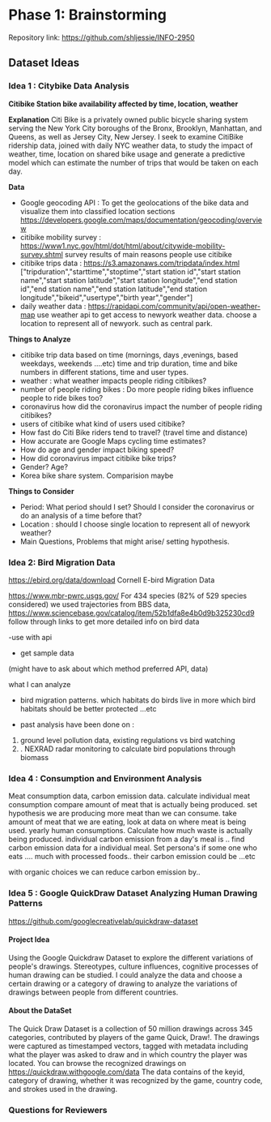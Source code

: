 # Phase 1: Brainstorming

Repository link: <https://github.com/shljessie/INFO-2950>

## Dataset Ideas

### Idea 1 : Citybike Data Analysis

 **Citibike Station bike availability affected by time, location, weather**

**Explanation**
Citi Bike is a privately owned public bicycle sharing system serving the New York City boroughs of the Bronx, Brooklyn, Manhattan, and Queens, as well as Jersey City, New Jersey.
I seek to examine CitiBike ridership data, joined with daily NYC weather data, to study the impact of weather, time, location on shared bike usage and generate a predictive model which can estimate the number of trips that would be taken on each day.

**Data**
- Google geocoding API : To get the geolocations of the bike data and visualize them into classified location sections
 https://developers.google.com/maps/documentation/geocoding/overview
- citibike mobility survey : https://www1.nyc.gov/html/dot/html/about/citywide-mobility-survey.shtml
survey results of main reasons people use citibike
- citibike trips data : https://s3.amazonaws.com/tripdata/index.html
["tripduration","starttime","stoptime","start station id","start station name","start station latitude","start station longitude","end station id","end station name","end station latitude","end station longitude","bikeid","usertype","birth year","gender"]
-  daily weather data : https://rapidapi.com/community/api/open-weather-map
 use weather api to get access to newyork weather data. choose a location to represent all of newyork. such as central park.

**Things to Analyze**
- citibike trip data based on time (mornings, days ,evenings, based weekdays, weekends ....etc) time and trip duration, time and bike numbers in different stations, time and user types.
- weather : what weather impacts people riding citibikes? 
- number of people riding bikes : Do more people riding bikes influence people to ride bikes too? 
- coronavirus how did the coronavirus impact the number of people riding citibikes? 
- users of citibike what kind of users used citibike? 
- How fast do Citi Bike riders tend to travel? (travel time and distance)
- How accurate are Google Maps cycling time estimates? 
- How do age and gender impact biking speed?
- How did coronavirus impact citibike bike  trips?
- Gender? Age? 
- Korea bike share system. Comparision maybe

**Things to Consider**
- Period: What period should I set? Should I consider the coronavirus or do an analysis of a time before that? 
- Location : should I choose single location to represent all of newyork weather?
- Main Questions, Problems that might arise/ setting hypothesis.


### Idea 2:  Bird Migration Data
https://ebird.org/data/download
Cornell E-bird Migration Data

https://www.mbr-pwrc.usgs.gov/
For 434 species (82% of 529 species considered) we used trajectories from BBS data,
https://www.sciencebase.gov/catalog/item/52b1dfa8e4b0d9b325230cd9
follow through links to get more detailed info on bird data

-use with api 
- get sample data 

(might have to ask about which method preferred API, data)

what I can analyze
- bird migration patterns. which habitats do birds live in more 
which bird habitats should be better protected ...etc 

- past analysis have been done on :
 1. ground level pollution data, existing regulations vs bird watching
 2. . NEXRAD radar monitoring to calculate bird populations through biomass


### Idea 4 :  Consumption and Environment Analysis

Meat consumption data, carbon emission data. 
calculate individual meat consumption
compare amount of meat that is actually being produced. 
set hypothesis we are producing more meat than we can consume. 
take amount of meat that we are eating, look at data on where meat is being used.
yearly human consumptions. Calculate how much waste is actually being produced. 
individual carbon emission from a day's meal is ..
find carbon emission data for a individual meal. 
Set persona's if some one who eats .... much with processed foods.. 
their carbon emission could be ...etc

with organic choices we can reduce carbon emission by.. 


### Idea 5 :  Google QuickDraw Dataset Analyzing Human Drawing Patterns
https://github.com/googlecreativelab/quickdraw-dataset 

#### Project Idea
Using the Google Quickdraw Dataset to explore the different
variations of people's drawings. Stereotypes, culture influences,
cognitive processes of human drawing can be studied. I could analyze the
data and choose a certain drawing or a category of drawing to analyze the 
variations of drawings between people from different countries. 

#### About the DataSet
The Quick Draw Dataset is a collection of 50 million drawings across 345 categories, contributed by players of the game Quick, Draw!. The drawings were captured as timestamped vectors, tagged with metadata including what the player was asked to draw and in which country the player was located. You can browse the recognized drawings on https://quickdraw.withgoogle.com/data 
The data contains of the keyid, category of drawing, whether it was recognized by the game, country code, and strokes used in the drawing. 


### Questions for Reviewers